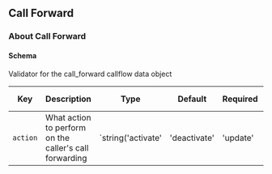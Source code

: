 ## Call Forward

### About Call Forward

#### Schema

Validator for the call_forward callflow data object



Key | Description | Type | Default | Required | Support Level
--- | ----------- | ---- | ------- | -------- | -------------
`action` | What action to perform on the caller's call forwarding | `string('activate' | 'deactivate' | 'update' | 'toggle' | 'menu')` |   | `false` |  




